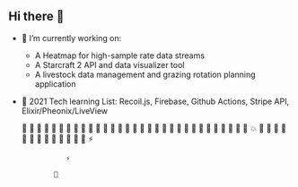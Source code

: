 ## Hi there 👋

- 🔭 I’m currently working on:
  - A <Canvas> Heatmap for high-sample rate data streams
  - A Starcraft 2 API and data visualizer tool
  - A livestock data management and grazing rotation planning application

- 🌱 2021 Tech learning List: Recoil.js, Firebase, Github Actions, Stripe API, Elixir/Pheonix/LiveView

    👾 👾 👾 👾 👾 👾 👾 👾 👾 👾 👾 👾
       👾 👾 👾 👾 👾 👾 👾 👾 👾 👾 👾 👾
    👾 👾 👾 👾 👾 👾 👾 💥 👾 👾 👾 👾
       👾 👾 👾 👾 👾         👾 👾 👾 👾
                     ⚡
                     


                 ⚡

              📡
            
